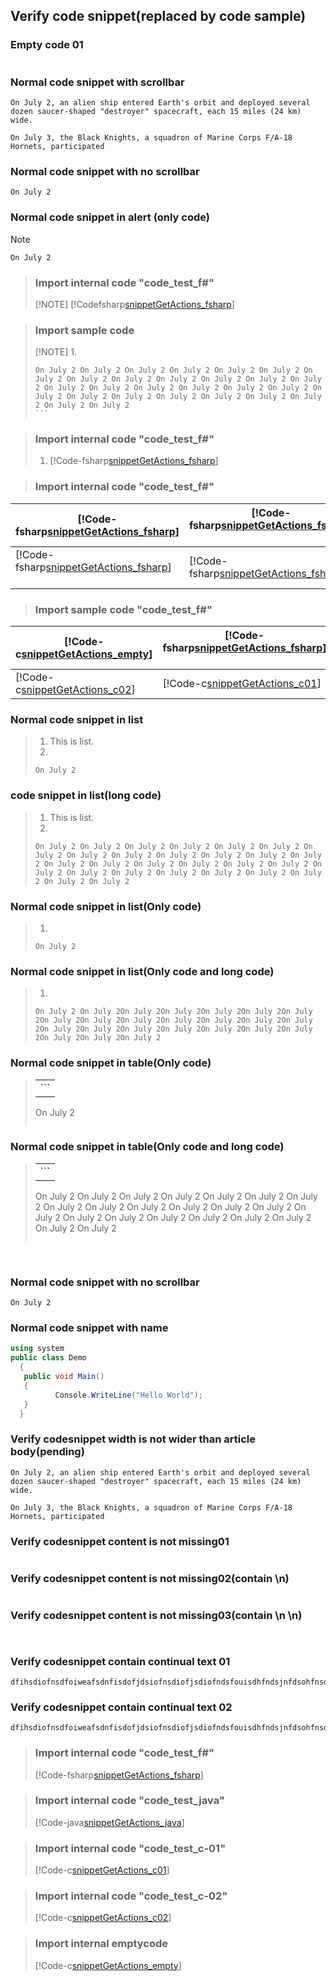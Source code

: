 ## Verify code snippet(replaced by code sample)

### Empty code 01
 
 ```

 ```

### Normal code snippet with scrollbar
  ```
  On July 2, an alien ship entered Earth's orbit and deployed several dozen saucer-shaped "destroyer" spacecraft, each 15 miles (24 km) wide.
  
  On July 3, the Black Knights, a squadron of Marine Corps F/A-18 Hornets, participated 
  ```
  
  ### Normal code snippet with no scrollbar
  ```
  On July 2
  ```
  
  
### Normal code snippet in alert (only code)
>[!NOTE]
>``` 
>On July 2 
>```
 

>### Import internal code "code_test_f#" 
>[!NOTE]
>[!Codefsharp[snippetGetActions_fsharp](./CodeSnippets/code_test_fsharp.fs)] 
 
>### Import sample code 
>[!NOTE]
>1. 
>``` 
>On July 2 On July 2 On July 2 On July 2 On July 2 On July 2 On July 2 On July 2 On July 2 On July 2 On July 2 On July 2 On July 2 On July 2 On July 2 On July 2 On July 2 On July 2 On July 2 On July 2 On July 2 On July 2 On July 2 On July 2 On July 2 On July 2 On July 2 On July 2 
>``` 
 
>### Import internal code "code_test_f#" 
>1. [!Code-fsharp[snippetGetActions_fsharp](.\CodeSnippets\code_test_fsharp.fs)] 


>### Import internal code "code_test_f#" 
| [!Code-fsharp[snippetGetActions_fsharp](./CodeSnippets/code_test_fsharp.fs)]  | [!Code-fsharp[snippetGetActions_fsharp](./CodeSnippets/code_test_fsharp.fs)]       |
| ------------- | ----------- |
| [!Code-fsharp[snippetGetActions_fsharp](./CodeSnippets/code_test_fsharp.fs)]    | [!Code-fsharp[snippetGetActions_fsharp](./CodeSnippets/code_test_fsharp.fs)] |

>### Import sample code "code_test_f#" 
| [!Code-c[snippetGetActions_empty](.\CodeSnippets\emptycode)]  | [!Code-fsharp[snippetGetActions_fsharp](.\CodeSnippets\code_test_fsharp.fs)]       |
| ------------- | ----------- |
| [!Code-c[snippetGetActions_c02](./CodeSnippets/test_code_c-02.c)]      | [!Code-c[snippetGetActions_c01](.\CodeSnippets\test_code_c-01.c)] |

### Normal code snippet in list
>1. This is list.
>2. 
>``` 
>On July 2 
>```

### code snippet in list(long code)
>1. This is list.
>2. 
>``` 
>On July 2 On July 2 On July 2 On July 2 On July 2 On July 2 On July 2 On July 2 On July 2 On July 2 On July 2 On July 2 On July 2 On July 2 On July 2 On July 2 On July 2 On July 2 On July 2 On July 2 On July 2 On July 2 On July 2 On July 2 On July 2 On July 2 On July 2 On July 2 
>```

### Normal code snippet in list(Only code)
>1. 
>``` 
>On July 2 
>```

### Normal code snippet in list(Only code and long code)
>1. 
>``` 
>On July 2 On July 2On July 2On July 2On July 2On July 2On July 2On July 2On July 2On July 2On July 2On July 2On July 2On July 2On July 2On July 2On July 2On July 2On July 2On July 2On July 2On July 2On July 2On July 2
>```

### Normal code snippet in table(Only code)
>||
>|----|
>|```
>On July 2 
>```|

### Normal code snippet in table(Only code and long code)
>||
>|----|
>|```
>On July 2 On July 2 On July 2 On July 2 On July 2 On July 2 On July 2 On July 2 On July 2 On July 2 On July 2 On July 2 On July 2 On July 2 On July 2 On July 2 On July 2 On July 2 On July 2 On July 2 On July 2 On July 2 
>```|
  

### Normal code snippet with no scrollbar  
```  
On July 2 
```
  
  ### Normal code snippet with name
  ```c#
  using system
  public class Demo
	{
	 public void Main()
	 {
	        Console.WriteLine("Hello World");
	 }
	}
  ```
  
### Verify codesnippet width is not wider than article body(pending)
   ```
  On July 2, an alien ship entered Earth's orbit and deployed several dozen saucer-shaped "destroyer" spacecraft, each 15 miles (24 km) wide.
  
  On July 3, the Black Knights, a squadron of Marine Corps F/A-18 Hornets, participated 
  ```
 
 
### Verify codesnippet content is not missing01
   ```
  ```
  
### Verify codesnippet content is not missing02(contain \n)
  ```
  
  ```
 
### Verify codesnippet content is not missing03(contain \n \n)
  ```
  
  
  ```
  
### Verify codesnippet contain continual text 01
 ```
dfihsdiofnsdfoiweafsdnfisdofjdsiofnsdiofjsdiofndsfouisdhfndsjnfdsohfnsdijfndjnfdjfndjfdhnfjdbnjfuehbfdjs;dfjdnsdibn939knfoeifeknndsjkfneinf/////////////ndfdfsdfdfmk\\\\\\\\dkmnfddlmfkdfdmjfkddllddddddd//ssssssss\\dddddddddddddddddddddsssssssssssssssssssssssssssssssssssssssssssssss
 ```
 
### Verify codesnippet contain continual text 02
 ```
dfihsdiofnsdfoiweafsdnfisdofjdsiofnsdiofjsdiofndsfouisdhfndsjnfdsohfnsdijfndjnfdjfndjfdhnfjdbnjfuehbfdjsdfjdnsdibn939knfoeifeknndsjkfnssssspoinknjdnjdbhbsbjsbdjsadbfjfxzcnsdjskjdjfknfdjncndfjdnjdnjdncnnnnnnjsdfudhcvdvss
 ```
 
 >### Import internal code "code_test_f#"
 >[!Code-fsharp[snippetGetActions_fsharp](.\CodeSnippets\code_test_fsharp.fs)]
 
 >### Import internal code "code_test_java"
 >[!Code-java[snippetGetActions_java](.\CodeSnippets\code_test_java.java)]
 
 >### Import internal code "code_test_c-01"
 >[!Code-c[snippetGetActions_c01](.\CodeSnippets\test_code_c-01.c)]
  
 >### Import internal code "code_test_c-02"
 >[!Code-c[snippetGetActions_c02](./CodeSnippets/test_code_c-02.c)]  
 
 >### Import internal emptycode
 >[!Code-c[snippetGetActions_empty](.\CodeSnippets\emptycode)]
 

